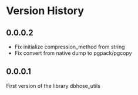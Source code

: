 # Version History

## 0.0.0.2

* Fix initialize compression_method from string
* Fix convert from native dump to pgpack/pgcopy

## 0.0.0.1

First version of the library dbhose_utils
